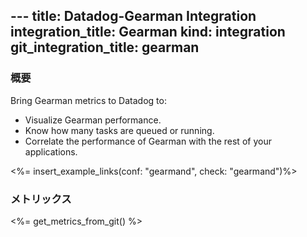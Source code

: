 --- title: Datadog-Gearman Integration integration_title: Gearman kind: integration
git_integration_title: gearman
---

### 概要

Bring Gearman metrics to Datadog to:

* Visualize Gearman performance.
* Know how many tasks are queued or running.
* Correlate the performance of Gearman with the rest of your applications.

<%= insert_example_links(conf: "gearmand", check: "gearmand")%>

### メトリックス

<%= get_metrics_from_git() %>
